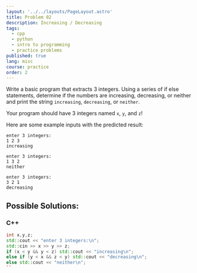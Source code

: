 ```yaml
---
layout: '../../layouts/PageLayout.astro'
title: Problem 02
description: Increasing / Decreasing
tags:
  - cpp
  - python
  - intro to programming
  - practice problems
published: true
lang: misc
course: practice
order: 2
---
```


Write a basic program that extracts 3 integers. Using a series of if else statements, determine if the numbers are increasing, decreasing, or neither and print the string `increasing`, `decreasing`, or `neither`.

Your program should have 3 integers named `x`, `y`, and `z`!

Here are some example inputs with the predicted result:
```
enter 3 integers:
1 2 3
increasing
```
```
enter 3 integers:
1 3 2
neither
```
```
enter 3 integers:
3 2 1
decreasing
```

## Possible Solutions:
### C++
```cpp
int x,y,z;
std::cout << "enter 3 integers:\n";
std::cin >> x >> y >> z;
if (x < y && y < z) std::cout << "increasing\n";
else if (y < x && z < y) std::cout << "decreasing\n";
else std::cout << "neither\n";
``

